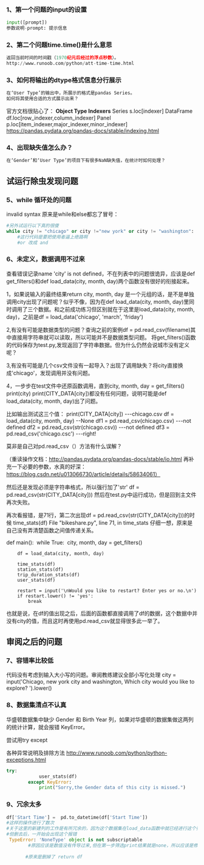 
### 1、第一个问题的input的设置


```python
input([prompt])
参数说明-prompt: 提示信息
```

### 2、第二个问题time.time()是什么意思


```python
返回当前时间的时间戳（1970纪元后经过的浮点秒数）。
http://www.runoob.com/python/att-time-time.html
```

### 3、如何将输出的dtype格式信息分行展示


```python
在‘User Type’的输出中，所展示的格式是pandas Series。
如何将其使用合适的方式展示出来？
```
官方文档很贴心了：
 **Object Type	Indexers**
Series	s.loc[indexer]
DataFrame	df.loc[row_indexer,column_indexer]
Panel	p.loc[item_indexer,major_indexer,minor_indexer]
https://pandas.pydata.org/pandas-docs/stable/indexing.html
### 4、出现缺失值怎么办？


```python
在‘Gender’和‘User Type’的项目下有很多NaN缺失值，在统计时如何处理？
```

## 试运行除虫发现问题

### 5、while 循环处的问题

invalid syntax 原来是while和else都忘了冒号：


```python
#另外试运行以下真的很傻
while city != "chicago" or city !="new york" or city != "washington":
    #这行代码是要把使用者逼上绝路啊
    #or 改成 and 
```

### 6、未定义，数据调用不过来

查看错误记录name 'city' is not defined，不在列表中的问题很诡异，应该是def get_filters()和def load_data(city, month, day)两个函数没有很好的衔接起来。

1，如果说输入的最终结果return city, month, day 是一个元组的话，是不是单独调用city出现了问题呢？似乎不像，因为在def load_data(city, month, day)里同时调用了三个数据。和之前成功练习但区别就在于这里是load_data(city, month, day)，之前是df = load_data('chicago', 'march', 'friday')

2,有没有可能是数据类型的问题？查询之前的案例df = pd.read_csv(filename)其中直接用字符串就可以读取，所以可能并不是数据类型问题。
将get_filters()函数的代码保存为test.py,发现返回了字符串数据。但为什么仍然会说城市没有定义呢？

3,有没有可能是几个csv文件没有一起导入？出现了调用缺失？将city直接换成'chicago'，发现调用并没有问题。

4，一步步在test文件中还原函数调用，直到city, month, day = get_filters() print(city) print(CITY_DATA[city])都没有任何问题，说明可能是def load_data(city, month, day)出了问题。

比如输出测试这三个值：
print(CITY_DATA[city])  ---chicago.csv
df = load_data(city, month, day) --None
df1 = pd.read_csv(chicago.csv) ---not defined
df2 = pd.read_csv(str(chicago.csv)) ---not defined
df3 = pd.read_csv('chicago.csc')  ---right!

莫非是自己对pd.read_csv（）方法有什么误解？

（重读操作文档：http://pandas.pydata.org/pandas-docs/stable/io.html 再补充一下必要的参数，水真的好深：https://blog.csdn.net/u013066730/article/details/58634061）

然后还是发现必须是字符串格式，所以强行加了'str'   df = pd.read_csv(str(CITY_DATA[city]))
然后在test.py中运行成功，但是回到主文件再次失败。

再次看报错，是71行，第二次出现df = pd.read_csv(str(CITY_DATA[city]))的时候
time_stats(df)
  File "bikeshare.py", line 71, in time_stats
仔细一想，原来是自己没有弄清楚函数之间值传递关系。

def main():
​    while True:
​        city, month, day = get_filters()

        df = load_data(city, month, day)
    
        time_stats(df)
        station_stats(df)
        trip_duration_stats(df)
        user_stats(df)
    
        restart = input('\nWould you like to restart? Enter yes or no.\n')
        if restart.lower() != 'yes':
            break

也就是说，在df的值出现之后，后面的函数都直接调用了df的数据，这个数据中并没有city的值，而且这时再使用pd.read_csv就显得很多此一举了。            

## 审阅之后的问题

### 7、容错率比较低

代码没有考虑到输入大小写的问题。审阅教练建议全部小写化处理
city = input('Chicago, new york city and washington, Which city would you like to explore? ').lower()

### 8、数据集清点不认真

华盛顿数据集中缺少 Gender 和 Birth Year 列，如果对华盛顿的数据集做这两列的统计计算，就会报错 KeyError。

尝试用try except

各种异常说明及排除方法 http://www.runoob.com/python/python-exceptions.html


```python
try:
            user_stats(df)
        except KeyError:
            print("Sorry,the Gender data of this city is missed.")
```

### 9、冗余太多


```python
df['Start Time'] =  pd.to_datetime(df['Start Time'])
#这样的操作进行了数次
#关于这里的新建列的工作是有所冗余的，因为这个数据集在load_data函数中就已经进行这个列的新建工作了，这里就无需再次进行了。
#但删去后，一开始会出现这个报错
 TypeError: 'NoneType' object is not subscriptable
        #原因应该是数值没有传导过来,但在第一步筛选print结果就是none，所以应该是修改第一部分但结果
        
       #原来是删掉了 return df
```
